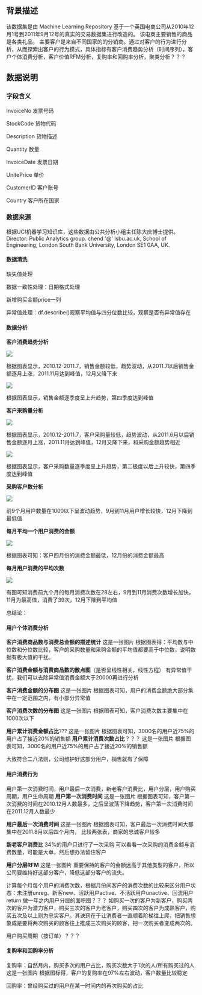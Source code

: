 ## 背景描述
该数据集是由 Machine Learning Repository 基于一个英国电商公司从2010年12月1号到2011年9月12号的真实的交易数据集进行改造的。 该电商主要销售的商品是各类礼品， 主要客户是来自不同国家的的分销商。通过对客户的行为进行分析，从而探索出客户的行为模式，具体指标有客户消费趋势分析（时间序列），客户个体消费分析，客户价值RFM分析，复购率和回购率分析，聚类分析？？？
## 数据说明
### 字段含义
InvoiceNo  发票号码

StockCode  货物代码

Description  货物描述

Quantity  数量

InvoiceDate  发票日期

UnitePrice  单价

CustomerID  客户账号

Country  客户所在国家

### 数据来源
根据UCI机器学习知识库，这些数据由公共分析小组主任陈大庆博士提供。
Director: Public Analytics group. chend '@' lsbu.ac.uk, School of Engineering, London South Bank University, London SE1 0AA, UK.

#### 数据清洗
缺失值处理

数据一致性处理：日期格式处理

新增购买金额price一列

异常值处理：df.describe()观察平均值与四分位数比较，观察是否有异常值存在
#### 数据分析
**客户消费趋势分析**

![](https://github.com/sunandflowering/E-CommerceData/raw/master/pic/1.png)

根据图表显示，2010.12-2011.7，销售金额较低，趋势波动，从2011.7以后销售金额逐月上涨，2011.11月达到峰值，12月又降下来

![](https://github.com/sunandflowering/E-CommerceData/raw/master/pic/2.png)

根据图表显示，销售金额逐季度呈上升趋势，第四季度达到峰值

**客户采购量分析**

![](https://github.com/sunandflowering/E-CommerceData/raw/master/pic/3.png)

根据图表显示，2010.12-2011.7，客户采购量较低，趋势波动，从2011.6月以后销售金额逐月上涨，2011.11月达到峰值，12月又降下来，和采购金额趋势相近

![](https://github.com/sunandflowering/E-CommerceData/raw/master/pic/4.png)

根据图表显示，客户采购数量逐季度呈上升趋势，第二极度以后上升较快，第四季度达到峰值

**采购客户数分析**

![](https://github.com/sunandflowering/E-CommerceData/raw/master/pic/5.png)

前9个月用户数量在1000以下呈波动趋势，9月到11月用户增长较快，12月下降到最低值

**每月平均一个用户消费的金额**

![](https://github.com/sunandflowering/E-CommerceData/raw/master/pic/6.png)

根据图表可知：客户四月份的消费金额最低，12月份的消费金额最高

**每月用户消费的平均次数**

![](https://github.com/sunandflowering/E-CommerceData/raw/master/pic/7.png)

有图可知消费前九个月的每月消费次数在28左右，9月到11月消费次数增长加快，11月为最高值，消费了39次，12月下降到平均值

总结论：

#### 用户个体消费分析
**客户消费商品数与消费总金额的描述统计**
这是一张图片
根据图表得：平均数与中位数和分位数比较，客户的采购数量和采购金额的平均值都要高于中位数，说明数据有极大值的干扰。

**客户消费金额与消费商品数的散点图**（是否呈线性相关，线性方程）
有异常值干扰，我们可以去除异常值消费金额大于20000再进行分析

**客户消费金额的分布图**
这是一张图片
根据图表可知，用户的消费金额绝大部分集中在一定范围之内，有小部分异常值

**客户消费次数的分布图**
这是一张图片
根据图表可知，客户消费次数主要集中在1000次以下

**用户累计消费金额占比**???
这是一张图片
根据图表可知，3000名的用户近75%的用户占了接近20%的销售额
**用户累计消费次数占比**？？？
这是一张图片
根据图表可知，3000名的用户近75%的用户占了接近20%的销售额

大致符合二八法则，公司维护好这部分用户，销售就有了保障

#### 用户消费行为
用户第一次消费时间，用户最后一次消费，新老客户消费比，用户分层，用户购买周期，用户生命周期
**用户第一次消费时间**
这是一张图片
根据图表可知，客户第一次消费的时间在2010.12月人数最多，之后呈波荡下降趋势，客户第一次消费时间在2011.12月人数最少

**用户最后一次消费时间**
这是一张图片
根据图表可知，客户最后一次消费时间大都集中在2011.8月以后四个月内，
比较两张表，商家的忠诚客户较多

**新老客户消费比**
34%的用户只进行了一次采购
可以看看一次采购的消费金额与消费数量，可能是大单，然后想办法留住客户

**用户分层RFM**
这是一张图片
重要保持的客户的金额远高于其他类型的客户，所以公司要维持好这部分客户，降低这部分客户的流失。

计算每个月每个用户的消费次数，根据月份间客户的消费次数的比较来区分用户状态：未注册unreg、新客new、活跃用户active、不活跃用户unactive、回流用户return
做一年之内用户分层的面积图？？？
如购买一次的客户为新客户，购买两次的客户为潜力客户，购买三次的客户为老客户，购买四次的客户为成熟客户，购买五次及以上则为忠实客户。其诀窍在于让消费者一直顺着阶梯往上爬，把销售想象成是要将两次购买的顾客往上推成三次购买的顾客，把一次购买者变成两次的。

用户购买周期（按订单）？？？

#### 复购率和回购率分析
复购率：自然月内，购买多次的用户占比，购买次数大于1次的人/所有购买过的人
这是一张图片
根据图标得，客户的复购率在97%左右波动，客户数量比较稳定

回购率：曾经购买过的用户在某一时间内的再次购买的占比

